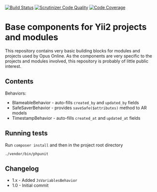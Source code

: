 [![Build Status](https://scrutinizer-ci.com/g/opus-online/yii2-base/badges/build.png?b=master)](https://scrutinizer-ci.com/g/opus-online/yii2-base/build-status/master)
[![Scrutinizer Code Quality](https://scrutinizer-ci.com/g/opus-online/yii2-base/badges/quality-score.png?b=master)](https://scrutinizer-ci.com/g/opus-online/yii2-base/?branch=master)
[![Code Coverage](https://scrutinizer-ci.com/g/opus-online/yii2-base/badges/coverage.png?b=master)](https://scrutinizer-ci.com/g/opus-online/yii2-base/?branch=master)

Base components for Yii2 projects and modules
=========

This repository contains very basic building blocks for modules and projects
used by Opus Online. As the components are very specific to the projects and
modules involved, this repository is probably of little public interest.

Contents
--------
Behaviors:
* BlameableBehavior - auto-fills `created_by` and `updated_by` fields
* SafeSaverBehavior - provides `saveSafe($attributes)` method to AR models
* TimestampBehavior - auto-fills `created_at` and `updated_at` fields

Running tests
-------------
Run `composer install` and then in the project root directory
```
./vendor/bin/phpunit
```

Changelog
---------
* 1.x - Added `JsVariablesBehavior`
* 1.0 - Initial commit